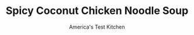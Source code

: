 ---
layout: ../../layouts/MarkdownPostLayout.astro
title: Spicy Coconut Chicken Noodle Soup
author: America's Test Kitchen
pubDate: 2023-03-15
description: "A few robust pantry ingredients help transform rotisserie chicken into a delicious and fragrant soup."
image_url: https://res.cloudinary.com/hksqkdlah/image/upload/ar_1:1,c_fill,dpr_2.0,f_auto,fl_lossy.progressive.strip_profile,g_faces:auto,q_auto:low,w_344/SFS_CurriedChickenNoodleSoup-42_bqbizi
tags: ["Main Courses","Chicken","Weeknight","Soups","Cookbook Collection"]
calories: 
protein: 
carbohydrates: 
fats: 
fiber: 
ingredients: ["2 tablespoons, vegetable oil","1 , onion, halved and sliced thin","3 , carrots, peeled and cut into 2-inch-long matchsticks","1 teaspoon, table salt","1/2 teaspoon, pepper","6 cups, chicken broth","4 ounces, rice vermicelli","1/4 cup canned, coconut milk","2 tablespoons, Asian chili-garlic sauce","1 (2½-pound), rotisserie chicken, skin and bones discarded, meat shredded into bite-size pieces (3 cups)","1 cup fresh Thai, basil leaves"]
serves: 4
time: "30 minutes"
instructions: ["Heat oil in Dutch oven over medium-high heat until shimmering. Add onion, carrots, salt, and pepper and cook until vegetables are just softened, about 4 minutes.","Add broth, noodles, coconut milk, and chili-garlic sauce and bring to boil. Reduce heat to medium-low and simmer until noodles are softened, about 3 minutes.","Stir in chicken and cook until chicken is heated through, about 5 minutes. Stir in basil leaves and serve."]
nutrition: undefined
notes: "Serve this soup with lime wedges."
---